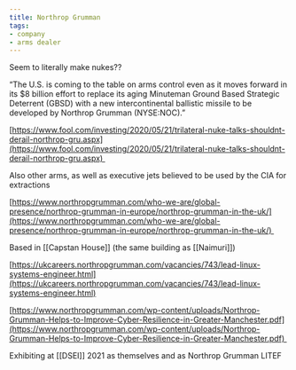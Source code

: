 ```yaml
---
title: Northrop Grumman
tags:
- company
- arms dealer
---
```

Seem to literally make nukes??

“The U.S. is coming to the table on arms control even as it moves forward in its $8 billion effort to replace its aging Minuteman Ground Based Strategic Deterrent (GBSD) with a new intercontinental ballistic missile to be developed by Northrop Grumman (NYSE:NOC).”

[https://www.fool.com/investing/2020/05/21/trilateral-nuke-talks-shouldnt-derail-northrop-gru.aspx](https://www.fool.com/investing/2020/05/21/trilateral-nuke-talks-shouldnt-derail-northrop-gru.aspx) 

Also other arms, as well as executive jets believed to be used by the CIA for extractions  

[https://www.northropgrumman.com/who-we-are/global-presence/northrop-grumman-in-europe/northrop-grumman-in-the-uk/](https://www.northropgrumman.com/who-we-are/global-presence/northrop-grumman-in-europe/northrop-grumman-in-the-uk/) 

Based in [[Capstan House]] (the same building as [[Naimuri]])

[https://ukcareers.northropgrumman.com/vacancies/743/lead-linux-systems-engineer.html](https://ukcareers.northropgrumman.com/vacancies/743/lead-linux-systems-engineer.html)

[https://www.northropgrumman.com/wp-content/uploads/Northrop-Grumman-Helps-to-Improve-Cyber-Resilience-in-Greater-Manchester.pdf](https://www.northropgrumman.com/wp-content/uploads/Northrop-Grumman-Helps-to-Improve-Cyber-Resilience-in-Greater-Manchester.pdf) 

  

Exhibiting at [[DSEI]] 2021 as themselves and as Northrop Grumman LITEF